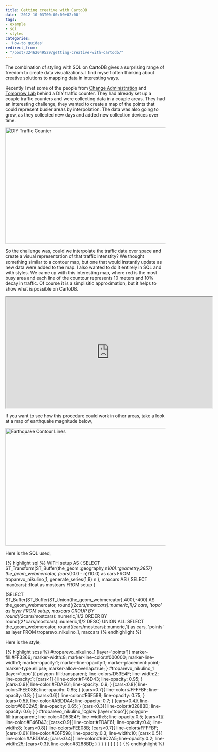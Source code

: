 ```yaml
---
title: Getting creative with CartoDB
date: '2012-10-03T00:00:00+02:00'
tags:
- example
- sql
- styles
categories:
- 'How-to guides'
redirect_from:
- "/post/32462049529/getting-creative-with-cartodb/"
---
```


The combination of styling with SQL on CartoDB gives a surprising range of freedom to create data visualizations. I find myself often thinking about creative solutions to mapping data in interesting ways.

Recently I met some of the people from <a href="http://changeadministration.org/" target="_blank">Change Administration</a> and <a href="http://tomorrow-lab.com/" target="_blank">Tomorrow Lab</a> behind a DIY traffic counter. They had already set up a couple traffic counters and were collecting data in a couple areas. They had an interesting challenge, they wanted to create a map of the points that could represent busier areas by interpolation. The data was also going to grow, as they collected new days and added new collection devices over time. 

<img alt="DIY Traffic Counter" height="366" src="http://i.imgur.com/yLqm1.jpg" width="650"/>

So the challenge was, could we interpolate the traffic data over space and create a visual representation of that traffic intenstity? We thought something similar to a contour map, but one that would instantly update as new data were added to the map. I also wanted to do it entirely in SQL and with styles. We came up with this interesting map, where red is the most busy area and each line of the countour represents 10 meters and 10% decay in traffic. Of course it is a simplisitic approximation, but it helps to show what is possible on CartoDB.

<iframe height="350" src="https://viz2.cartodb.com/tables/troparevo_nikulino_1/embed_map?sql=WITH%20%20%09setup%20AS%20(%20%09%09SELECT%20ST_Transform(ST_Buffer(the_geom::geography,n*10)::geometry,3857)%20the_geom_webmercator,%20(cars*(100.0%20-%20n)/100.0)%20as%20cars%20FROM%20troparevo_nikulino_1,%20generate_series(1,99)%20n%20%09),%20%09maxcars%20AS%20(%20%09%09SELECT%20max(cars)::float%20as%20mostcars%20FROM%20setup%20%09)%20(SELECT%20ST_Buffer(ST_Buffer(ST_Union(the_geom_webmercator),400),-400)%20AS%20the_geom_webmercator,%20round((2*cars/mostcars)::numeric,1)/2%20cars,%20'topo'%20as%20layer%20FROM%20setup,maxcars%20GROUP%20BY%20round((2*cars/mostcars)::numeric,1)/2%20ORDER%20BY%20round((2*cars/mostcars)::numeric,1)/2%20DESC)%20UNION%20ALL%20SELECT%20the_geom_webmercator,%20round((cars/mostcars)::numeric,1)%20as%20cars,%20'points'%20as%20layer%20FROM%20troparevo_nikulino_1,%20maxcars" width="650"></iframe>

If you want to see how this procedure could work in other areas, take a look at a map of earthquake magnitude below,

<a href="http://cartodb.s3.amazonaws.com/tumblr/examples/earthquakes.html" title="Earthquake contour lines"><img alt="Earthquake Contour Lines" height="370" src="http://i.imgur.com/T6qmm.png" width="650"/></a>

Here is the SQL used,

{% highlight sql %}
WITH setup AS (
  SELECT ST_Transform(ST_Buffer(the_geom::geography,n*100)::geometry,3857) the_geom_webmercator,
         (cars*(10.0 - n)/10.0) as cars
  FROM troparevo_nikulino_1, generate_series(1,9) n
), maxcars AS (
  SELECT max(cars)::float as mostcars
  FROM setup
)

(SELECT ST_Buffer(ST_Buffer(ST_Union(the_geom_webmercator),400),-400) AS the_geom_webmercator,
  round((2*cars/mostcars)::numeric,1)/2 cars, 'topo' as layer
FROM setup, maxcars
GROUP BY round((2*cars/mostcars)::numeric,1)/2
ORDER BY round((2*cars/mostcars)::numeric,1)/2 DESC)
UNION ALL
SELECT the_geom_webmercator, round((cars/mostcars)::numeric,1) as cars, 'points' as layer
FROM troparevo_nikulino_1, maxcars
{% endhighlight %}

Here is the style,

{% highlight scss %}
#troparevo_nikulino_1 [layer='points']{
  marker-fill:#FF3366;
  marker-width:8;
  marker-line-color:#000000;
  marker-line-width:1;
  marker-opacity:1;
  marker-line-opacity:1;
  marker-placement:point;
  marker-type:ellipse;
  marker-allow-overlap:true;
}
#troparevo_nikulino_1 [layer='topo']{
  polygon-fill:transparent;
  line-color:#D53E4F;
  line-width:2;
  line-opacity:1;
  [cars<1] {
    line-color:#F46D43;
    line-opacity: 0.95;
  }
  [cars<0.9]{
    line-color:#FDAE61;
    line-opacity: 0.9;
  }
  [cars<0.8]{
    line-color:#FEE08B;
    line-opacity: 0.85;
  }
  [cars<0.7]{
    line-color:#FFFFBF;
    line-opacity: 0.8;
  }
  [cars<0.6]{
    line-color:#E6F598;
    line-opacity: 0.75;
  }
  [cars<0.5]{
    line-color:#ABDDA4;
    line-opacity: 0.7;
  }
  [cars<0.4]{
    line-color:#66C2A5;
    line-opacity: 0.65;
  }
  [cars<0.3]{
    line-color:#3288BD;
    line-opacity: 0.6;
  }
}
#troparevo_nikulino_1::glow [layer='topo']{
  polygon-fill:transparent;
  line-color:#D53E4F;
  line-width:5;
  line-opacity:0.5;
  [cars<1]{
    line-color:#F46D43;
    [cars<0.9]{
      line-color:#FDAE61;
      line-opacity:0.4;
      line-width:8;
      [cars<0.8]{
        line-color:#FEE08B;
        [cars<0.7]{
          line-color:#FFFFBF;
          [cars<0.6]{
            line-color:#E6F598;
            line-opacity:0.3;
            line-width:10;
            [cars<0.5]{
              line-color:#ABDDA4;
              [cars<0.4]{
                line-color:#66C2A5;
                line-opacity:0.2;
                line-width:25;
                [cars<0.3]{
                  line-color:#3288BD;
                }
              }
            }
          }
        }
      }
    }
  }
}
{% endhighlight %}
